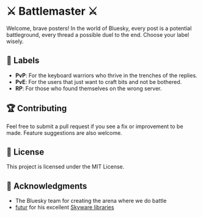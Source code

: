 # ⚔️ Battlemaster ⚔️

Welcome, brave posters! In the world of Bluesky, every post is a potential battleground, every thread a possible duel to the end. Choose your label wisely.

## 🏹 Labels

- **PvP**: For the keyboard warriors who thrive in the trenches of the replies.
- **PvE**: For the users that just want to craft bits and not be bothered.
- **RP**: For those who found themselves on the wrong server.

## 🏆 Contributing

Feel free to submit a pull request if you see a fix or improvement to be made. Feature suggestions are also welcome.

## 📜 License

This project is licensed under the MIT License.

## 🤝 Acknowledgments

- The Bluesky team for creating the arena where we do battle
- [futur](https://bsky.app/profile/did:plc:uu5axsmbm2or2dngy4gwchec) for his excellent [Skyware libraries](https://skyware.js.org)